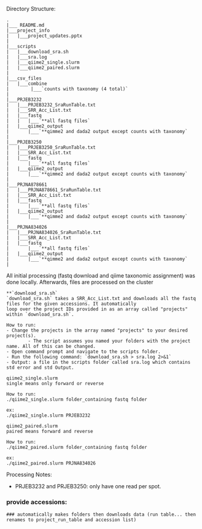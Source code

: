 Directory Structure:

```
.
|___ README.md
|___project_info
|   |___project_updates.pptx
|
|___scripts
|   |___download_sra.sh
|   |___sra.log
|   |___qiime2_single.slurm
|   |___qiime2_paired.slurm
|
|___csv_files
|   |___combine
|        |___`counts with taxonomy (4 total)`
|
|___PRJEB3232
|   |___PRJEB3232_SraRunTable.txt
|   |___SRR_Acc_List.txt
|   |___fastq
|   |   |___`**all fastq files`
|   |___qiime2_output
|       |___`**qimme2 and dada2 output except counts with taxonomy`
|
|___PRJEB3250
|   |___PRJEB3250_SraRunTable.txt
|   |___SRR_Acc_List.txt
|   |___fastq
|       |___`**all fastq files`
|   |___qiime2_output
|       |___`**qimme2 and dada2 output except counts with taxonomy`
|
|___PRJNA878661
|   |___PRJNA878661_SraRunTable.txt
|   |___SRR_Acc_List.txt
|   |___fastq
|       |___`**all fastq files`
|   |___qiime2_output
|       |___`**qimme2 and dada2 output except counts with taxonomy`
|
|___PRJNA834026
|   |___PRJNA834026_SraRunTable.txt
|   |___SRR_Acc_List.txt
|   |___fastq
|       |___`**all fastq files`
|   |___qiime2_output
|       |___`**qimme2 and dada2 output except counts with taxonomy`
|
```

All initial processing (fastq download and qiime taxonomic assignment) was done locally. Afterwards, files are processed on the cluster
```
**`download_sra.sh` 
`download_sra.sh` takes a SRR_Acc_List.txt and downloads all the fastq files for the given accessions. It automatically
loop over the project IDs provided in as an array called "projects" within `download_sra.sh`.

How to run:
- Change the projects in the array named "projects" to your desired project(s). 
        - The script assumes you named your folders with the project name. All of this can be changed.
- Open command prompt and navigate to the scripts folder.
- Run the following command: `download_sra.sh > sra.log 2>&1` 
- Output: a file in the scripts folder called sra.log which contains std error and std Output.
```

```
qiime2_single.slurm
single means only forward or reverse

How to run:
./qiime2_single.slurm folder_containing fastq folder

ex:
./qiime2_single.slurm PRJEB3232
```

```
qiime2_paired.slurm
paired means forward and reverse

How to run:
./qiime2_paired.slurm folder_containing fastq folder

ex:
./qiime2_paired.slurm PRJNA834026
```

Processing Notes:
- PRJEB3232 and PRJEB3250: only have one read per spot.



 ### provide accessions:
    ### automatically makes folders then downloads data (run table... then renames to project_run_table and accession list)
